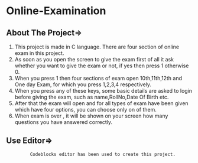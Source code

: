 # Online-Examination
About The Project=>
-------------------
   1) This project is made in C language. There are four section of online exam in this project.<br>
   2) As soon as you open the screen to give the exam first of all it ask whether you want to give the exam or not, if yes then press 1 otherwise 0.<br>
   3) When you press 1 then four sections of exam open 10th,11th,12th and One day Exam, for which you press 1,2,3,4 respectively.<br>
   4) When you press any of these keys, some basic details are asked to login before giving the exam, such as name,RollNo,Date Of Birth etc.<br>
   5) After that the exam will open and for all types of exam have been given which have four options, you can choose only on of them.<br>
   6) When exam is over , it will be shown on your screen how many questions you have answered correctly.

Use Editor=>
-------------
             Codeblocks editor has been used to create this project.

